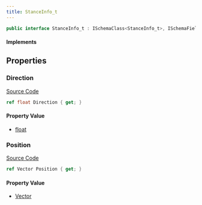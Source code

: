 ```yaml
---
title: StanceInfo_t
---
```


```csharp
public interface StanceInfo_t : ISchemaClass<StanceInfo_t>, ISchemaField, ISchemaClass, INativeHandle
```

#### Implements

## Properties

### Direction

[Source Code](https://github.com/swiftly-solution/swiftlys2/blob/beta/managed/src/SwiftlyS2.Generated/Schemas/Interfaces/StanceInfo_t.cs#L18)

```csharp
ref float Direction { get; }
```

#### Property Value

- [float](https://learn.microsoft.com/dotnet/api/system.single)

### Position

[Source Code](https://github.com/swiftly-solution/swiftlys2/blob/beta/managed/src/SwiftlyS2.Generated/Schemas/Interfaces/StanceInfo_t.cs#L16)

```csharp
ref Vector Position { get; }
```

#### Property Value

- [Vector](/docs/api/shared/natives/vector)

